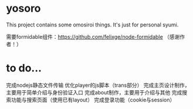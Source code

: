 # yosoro

This project contains some omosiroi things.
It's just for personal syumi.

需要formidable组件：https://github.com/felixge/node-formidable （感谢作者！）

# to do...

完成nodejs静态文件传输
优化player的js脚本（trans部分）
完成主页设计制作，主要用于简单介绍与身份验证入口
完成about制作，主要用于介绍与其他
完成搜索功能与搜索页面（使用已有layout）
完成登录功能（cookie与session）
